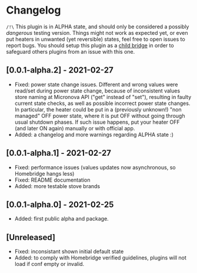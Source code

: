 # Changelog

`/!\` This plugin is in ALPHA state, and should only be considered a possibly *dangerous* testing version. Things might not work as expected yet, or even put heaters in unwanted (yet reversible) states, feel free to open issues to report bugs. You should setup this plugin as a [child bridge](https://github.com/homebridge/homebridge/wiki/Child-Bridges) in order to safeguard others plugins from an issue with this one.

## [0.0.1-alpha.2] - 2021-02-27
- Fixed: power state change issues. Different and wrong values were read/set during power state change, because of inconsistent values store naming at Micronova API ("get" instead of "set"), resulting in faulty current state checks, as well as possible incorrect power state changes. In particular, the heater could be put in a (previously unknown!) "non managed" OFF power state, where it is put OFF without going through usual shutdown phases. If such issue happens, put your heater OFF (and later ON again) manually or with official app.
- Added: a changelog and more warnings regarding ALPHA state :)

## [0.0.1-alpha.1] - 2021-02-27
- Fixed: performance issues (values updates now asynchronous, so Homebridge hangs less)
- Fixed: README documentation
- Added: more testable stove brands

## [0.0.1-alpha.0] - 2021-02-25
- Added: first public alpha and package.

## [Unreleased]
- Fixed: inconsistant shown initial default state
- Added: to comply with Homebridge verified guidelines, plugins will not load if conf empty or invalid.
